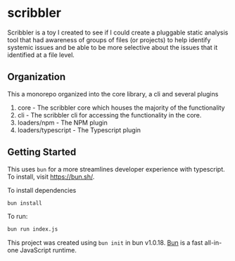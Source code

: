 # scribbler

Scribbler is a toy I created to see if I could create a pluggable static analysis tool that had awareness of groups of files (or projects) to help identify systemic issues and be able to be more selective about the issues that it identified at a file level.


## Organization

This a monorepo organized into the core library, a cli and several plugins

1. core - The scribbler core which houses the majority of the functionality
2. cli - The scribbler cli for accessing the functionality in the core.
3. loaders/npm - The NPM plugin
4. loaders/typescript - The Typescript plugin

## Getting Started

This uses `bun` for a more streamlines developer experience with typescript.  To install, visit https://bun.sh/. 

To install dependencies 

```bash
bun install
```

To run:

```bash
bun run index.js
```

This project was created using `bun init` in bun v1.0.18. [Bun](https://bun.sh) is a fast all-in-one JavaScript runtime.
